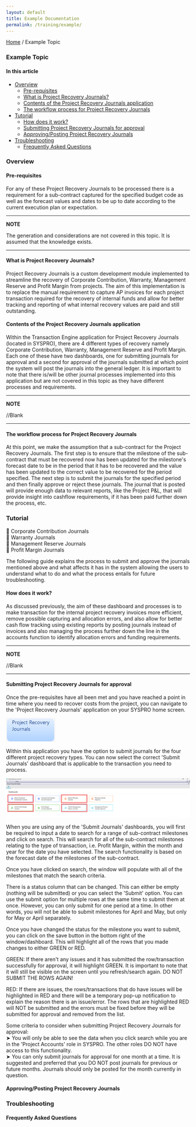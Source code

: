 ```yaml
---
layout: default
title: Example Documentation
permalink: /training/example/
---
```


[Home](/index.md) / Example Topic

<!-- <H2> 0901-SS-SY-BIS-SYSPRO Technical Knowledge Base </H2> -->

<H3> Example Topic </H3>

<H4> In this article </H4>

- [Overview](#overview)
  - [Pre-requisites](#pre-requisites)
  - [What is Project Recovery Journals?](#what-is-project-recovery-journals)
  - [Contents of the Project Recovery Journals application](#contents-of-the-project-recovery-journals-application)
  - [The workflow process for Project Recovery Journals](#the-workflow-process-for-project-recovery-journals)
- [Tutorial](#tutorial)
  - [How does it work?](#how-does-it-work)
  - [Submitting Project Recovery Journals for approval](#submitting-project-recovery-journals-for-approval)
  - [Approving/Posting Project Recovery Journals](#approvingposting-project-recovery-journals)
- [Troubleshooting](#troubleshooting)
  - [Frequently Asked Questions](#frequently-asked-questions)

### Overview

#### Pre-requisites

For any of these Project Recovery Journals to be processed there is a requirement for a sub-contract captured for the specified budget code as well as the forecast values and dates to be up to date according to the current execution plan or expectation.

---

__NOTE__

The generation and considerations are not covered in this topic. It is assumed that the knowledge exists.

---

#### What is Project Recovery Journals?

Project Recovery Journals is a custom development module implemented to streamline the recovery of Corporate Contribution, Warranty, Management Reserve and Profit Margin from projects. The aim of this implementation is to replace the manual requirement to capture AP invoices for each project transaction required for the recovery of internal funds and allow for better tracking and reporting of what internal recovery values are paid and still outstanding.

#### Contents of the Project Recovery Journals application

Within the Transaction Engine application for Project Recovery Journals (located in SYSPRO), there are 4 different types of recovery namely Corporate Contribution, Warranty, Management Reserve and Profit Margin. Each one of these have two dashboards, one for submitting journals for approval and a second for approval of the journals submitted at which point the system will post the journals into the general ledger. It is important to note that there is/will be other journal processes implemented into this application but are not covered in this topic as they have different processes and requirements.

---

__NOTE__

//Blank

---

#### The workflow process for Project Recovery Journals

At this point, we make the assumption that a sub-contract for the Project Recovery Journals. The first step is to ensure that the milestone of the sub-contract that must be recovered now has been updated for the milestone's forecast date to be in the period that it has to be recovered and the value has been updated to the correct value to be recovered for the period specified. The next step is to submit the journals for the specified period and then finally approve or reject these journals. The journal that is posted will provide enough data to relevant reports, like the Project P&L, that will provide insight into cashflow requirements, if it has been paid further down the process, etc.

### Tutorial

🔹 Corporate Contribution Journals\
🔹 Warranty Journals\
🔹 Management Reserve Journals\
🔹 Profit Margin Journals

The following guide explains the process to submit and approve the journals mentioned above and what affects it has in the system allowing the users to understand what to do and what the process entails for future troubleshooting.

#### How does it work?

As discussed previously, the aim of these dashboard and processes is to make transaction for the internal project recovery invoices more efficient, remove possible capturing and allocation errors, and also allow for better cash flow tracking using existing reports by posting journals instead of invoices and also managing the process further down the line in the accounts function to identify allocation errors and funding requirements.

---

__NOTE__

//Blank

---

#### Submitting Project Recovery Journals for approval

Once the pre-requisites have all been met and you have reached a point in time where you need to recover costs from the project, you can navigate to the 'Project Recovery Journals' application on your SYSPRO home screen.

<img src='/assets/image/TestImage1.png'>

Within this application you have the option to submit journals for the four different project recovery types. You can now select the correct 'Submit Journals' dashboard that is applicable to the transaction you need to process.

<img src='/assets/image/TestImage2.png'>

When you are using any of the 'Submit Journals' dashboards, you will first be required to input a date to search for a range of sub-contract milestones and click on search. This will search for all of the sub-contract milestones relating to the type of transaction, i.e. Profit Margin, within the month and year for the date you have selected. The search functionality is based on the forecast date of the milestones of the sub-contract.

[Need to add an image here]:#

Once you have clicked on search, the window will populate with all of the milestones that match the search criteria.

There is a status column that can be changed. This can either be empty (nothing will be submitted) or you can select the 'Submit' option. You can use the submit option for multiple rows at the same time to submit them at once. However, you can only submit for one period at a time. In other words, you will not be able to submit milestones for April and May, but only for May or April separately.

Once you have changed the status for the milestone you want to submit, you can click on the save button in the bottom right of the window/dashboard. This will highlight all of the rows that you made changes to either GREEN or RED.

GREEN: If there aren't any issues and it has submitted the row/transaction successfully for approval, it will highlight GREEN. It is important to note that it will still be visible on the screen until you refresh/search again. DO NOT SUBMIT THE ROWS AGAIN!

RED: If there are issues, the rows/transactions that do have issues will be highlighted in RED and there will be a temporary pop-up notification to explain the reason there is an issue/error. The rows that are highlighted RED will NOT be submitted and the errors must be fixed before they will be submitted for approval and removed from the list.

[Need to add an image here]:#

Some criteria to consider when submitting Project Recovery Journals for approval:\
➤ You will only be able to see the data when you click search while you are in the 'Project Accounts' role in SYSPRO. The other roles DO NOT have access to this functionality.\
➤ You can only submit journals for approval for one month at a time. It is suggested and preferred that you DO NOT post journals for previous or future months. Journals should only be posted for the month currently in question.

#### Approving/Posting Project Recovery Journals

### Troubleshooting

#### Frequently Asked Questions
